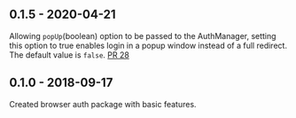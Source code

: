 ## 0.1.5 - 2020-04-21
Allowing `popUp`(boolean) option to be passed to the AuthManager, setting this option to true enables login in a popup window instead of a full redirect. The default value is `false`.
[PR 28](https://github.com/Azure/ms-rest-browserauth/pull/28)

## 0.1.0 - 2018-09-17
Created browser auth package with basic features.
